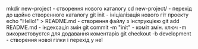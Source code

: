 mkdir new-project - створення нового каталогу
cd new-project/ - перехід до щойно створенного каталогу
git init - ініціалізація нового гіт проекту
echo "Hello!" > README.md - створення файлу з інструкцією
git add README.md - індексація змін
git commit -m "init" - коміт змін. ключ -m використовуєтся для додавання коментарів
git checkout -b development - створення нової гілки і перехід у неї

